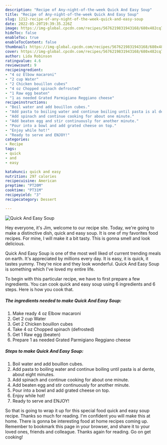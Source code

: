 ```yaml
---
description: "Recipe of Any-night-of-the-week Quick And Easy Soup"
title: "Recipe of Any-night-of-the-week Quick And Easy Soup"
slug: 1212-recipe-of-any-night-of-the-week-quick-and-easy-soup
date: 2022-05-20T19:39:35.226Z
image: https://img-global.cpcdn.com/recipes/5676219831943168/680x482cq70/quick-and-easy-soup-recipe-main-photo.jpg
hideToc: false
enableToc: true
enableTocContent: false
thumbnail: https://img-global.cpcdn.com/recipes/5676219831943168/680x482cq70/quick-and-easy-soup-recipe-main-photo.jpg
cover: https://img-global.cpcdn.com/recipes/5676219831943168/680x482cq70/quick-and-easy-soup-recipe-main-photo.jpg
author: Lida Robinson
ratingvalue: 4.6
reviewcount: 9
recipeingredient:
- "4 oz Elbow macaroni"
- "2 cup Water"
- "2 Chicken bouillon cubes"
- "4 oz Chopped spinach defrosted"
- "1 Raw egg beaten"
- "1 as needed Grated Parmigiano Reggiano cheese"
recipeinstructions:
- "Boil water and add bouillon cubes."
- "Add pasta to boiling water and continue boiling until pasta is al dente, about eight minutes."
- "Add spinach and continue cooking for about one minute."
- "Add beaten egg and stir continuously for another minute."
- "Pour into a bowl and add grated cheese on top."
- "Enjoy while hot!"
- "Ready to serve and ENJOY!"
categories:
- Recipe
tags:
- quick
- and
- easy

katakunci: quick and easy 
nutrition: 297 calories
recipecuisine: American
preptime: "PT20M"
cooktime: "PT31M"
recipeyield: "3"
recipecategory: Dessert

---
```



![Quick And Easy Soup](https://img-global.cpcdn.com/recipes/5676219831943168/680x482cq70/quick-and-easy-soup-recipe-main-photo.jpg)

Hey everyone, it's Jim, welcome to our recipe site. Today, we're going to make a distinctive dish, quick and easy soup. It is one of my favorites food recipes. For mine, I will make it a bit tasty. This is gonna smell and look delicious.

Quick And Easy Soup is one of the most well liked of current trending meals on earth. It's appreciated by millions every day. It is easy, it is quick, it tastes yummy. They're nice and they look wonderful. Quick And Easy Soup is something which I've loved my entire life.




To begin with this particular recipe, we have to first prepare a few ingredients. You can cook quick and easy soup using 6 ingredients and 6 steps. Here is how you cook that.

<!--inarticleads1-->

##### The ingredients needed to make Quick And Easy Soup:

1. Make ready 4 oz Elbow macaroni
1. Get 2 cup Water
1. Get 2 Chicken bouillon cubes
1. Take 4 oz Chopped spinach (defrosted)
1. Get 1 Raw egg (beaten)
1. Prepare 1 as needed Grated Parmigiano Reggiano cheese




<!--inarticleads2-->

##### Steps to make Quick And Easy Soup:

1. Boil water and add bouillon cubes.
1. Add pasta to boiling water and continue boiling until pasta is al dente, about eight minutes.
1. Add spinach and continue cooking for about one minute.
1. Add beaten egg and stir continuously for another minute.
1. Pour into a bowl and add grated cheese on top.
1. Enjoy while hot!
1. Ready to serve and ENJOY!



So that is going to wrap it up for this special food quick and easy soup recipe. Thanks so much for reading. I'm confident you will make this at home. There is gonna be interesting food at home recipes coming up. Remember to bookmark this page in your browser, and share it to your loved ones, friends and colleague. Thanks again for reading. Go on get cooking!
